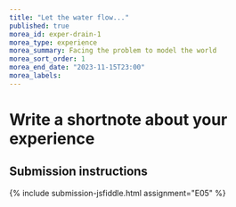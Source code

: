 ```yaml
---
title: "Let the water flow..."
published: true
morea_id: exper-drain-1
morea_type: experience
morea_summary: Facing the problem to model the world
morea_sort_order: 1
morea_end_date: "2023-11-15T23:00"
morea_labels:
---
```


# Write a shortnote about your experience

## Submission instructions

{% include submission-jsfiddle.html assignment="E05" %}

